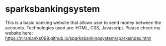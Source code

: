 # sparksbankingsystem
This is a basic banking website that allows user to send money between the accounts. Technologies used are: HTML, CSS, Javascript.
Please check my website here:
https://niranjanks099.github.io/sparksbankingsystem/sparksindex.html
